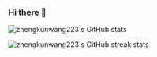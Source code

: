### Hi there 👋


![zhengkunwang223's GitHub stats](https://github-readme-stats.vercel.app/api?username=zhengkunwang223&show_icons=true&theme=prussian&count_private=true)


![zhengkunwang223's GitHub streak stats](https://github-readme-streak-stats.herokuapp.com/?user=zhengkunwang223&theme=highcontrast)
